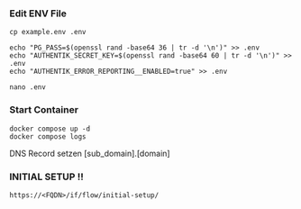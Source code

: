 ### Edit ENV File
```
cp example.env .env
```
```
echo "PG_PASS=$(openssl rand -base64 36 | tr -d '\n')" >> .env
echo "AUTHENTIK_SECRET_KEY=$(openssl rand -base64 60 | tr -d '\n')" >> .env
echo "AUTHENTIK_ERROR_REPORTING__ENABLED=true" >> .env
```
```
nano .env
```
### Start Container

```
docker compose up -d
docker compose logs
```

DNS Record setzen [sub_domain].[domain]

### INITIAL SETUP !!
```
https://<FQDN>/if/flow/initial-setup/
```